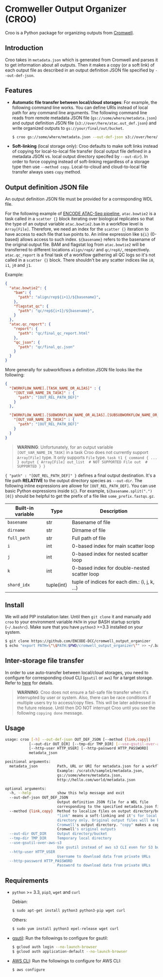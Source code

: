 # Cromweller Output Organizer (CROO)

Croo is a Python package for organizing outputs from [Cromwell](https://github.com/broadinstitute/cromwell/).

## Introduction

Croo takes in `metadata.json` which is generated from Cromwell and parses it to get information about all outputs. Then it makes a copy (or a soft link) of each output file as described in an output definition JSON file specified by `--out-def-json`.

## Features

* **Automatic file transfer between local/cloud storages**: For example, the following command line works. You can define URIs instead of local path for any command line arguments. The following command line reads from remote metadata JSON file (`gs://some/where/metadata.json`) and output definition JSON file (`s3://over/here/atac.out_def.json`) and write organized outputs to `gs://your/final/out/bucket`.
  	```bash
  	$ croo gs://some/where/metadata.json --out-def-json s3://over/here/atac.out_def.json --out-dir gs://your/final/out/bucket
  	```

* **Soft-linking** (local storage only): Croo defaults to make soft links instead of copying for local-to-local file transfer (local output file defined in a metadata JSON vs. local output directory specifed by `--out-dir`). In order to force copying instead of soft-linking regardless of a storage type then use `--method copy`. Local-to-cloud and cloud-to-local file transfer always uses `copy` method.


## Output definition JSON file

An output definition JSON file must be provided for a corresponding WDL file.

For the following example of [ENCODE ATAC-Seq pipeline](https://github.com/ENCODE-DCC/atac-seq-pipeline), `atac.bowtie2` is a task called in a `scatter {}` block iterating over biological replicates so that the type of an output variable `atac.bowtie2.bam` in a workflow level is `Array[File]`. Therefore, we need an index for the `scatter {}` iteration to have access to each file that `bam` points to. An inline expression like `${i}` (0-based) allows access to such index. `${basename}` refers to the basename of the original output file. BAM and flagstat log from `atac.bowtie2` will be transferred to different locations `align/repX/` and `qc/repX/`, respectively. `atac.qc_report` is a final task of a workflow gathering all QC logs so it's not called in a `scatter {}` block. There shouldn't be any scatter indices like `i0`, `i1`, `j0` and `j1`.

Example:
```json
{
  "atac.bowtie2": {
    "bam": {
      "path": "align/rep${i+1}/${basename}",
    },
    "flagstat_qc": {
      "path": "qc/rep${i+1}/${basename}",
    }
  },
  "atac.qc_report": {
    "report": {
      "path": "qc/final_qc_report.html"
    },
    "qc_json": {
      "path": "qc/final_qc.json"
    }
  }
}
```

More generally for subworkflows a definition JSON file looks like the following:
```json
{
  "[WORKFLOW_NAME].[TASK_NAME_OR_ALIAS]" : {
    "[OUT_VAR_NAME_IN_TASK]" : {
      "path": "[OUT_REL_PATH_DEF]"
    }
  },

  "[WORKFLOW_NAME].[SUBWORKFLOW_NAME_OR_ALIAS].[SUBSUBWORKFLOW_NAME_OR_ALIAS].[TASK_NAME_OR_ALIAS]" : {
    "[OUT_VAR_NAME_IN_TASK]" : {
      "path": "[OUT_REL_PATH_DEF]"
    }
  }
}
```

> **WARNING**: Unfortunately, for an output variable `[OUT_VAR_NAME_IN_TASK]` in a task Croo does not currently support `Array[File]` type. It only supports `File` type.
    ```
    task t1 {
        command {
            ...
        }
        output {
            Array[File] out_list  # NOT SUPPORTED
            File out  # SUPPORTED
        }
    }
    ```

`{ "path" : "[OUT_REL_PATH_DEF]" }` defines a final output destination. It's a file path **RELATIVE** to the output directory species as `--out-dir`. The following inline expressions are allowe for `[OUT_REL_PATH_DEF]`. You can use basic Python expressions inside `${}`. For example, `${basename.split(".")[0]}` should be helpful to get the prefix of a file like `some_prefix.fastqs.gz`.

| Built-in variable | Type       | Description                                      |
|-------------------|------------|--------------------------------------------------|
| `basename`        | str        | Basename of file                                 | 
| `dirname`         | str        | Dirname of file                                  | 
| `full_path`       | str        | Full path of file                                | 
| `i`               | int        | 0-based index for main scatter loop              |
| `j`               | int        | 0-based index for nested scatter loop            |
| `k`               | int        | 0-based index for double-nested scatter loop     |
| `shard_idx`       | tuple(int) | tuple of indices for each dim.: (i, j, k, ...)   |

## Install

We will add PIP installation later. Until then `git clone` it and manually add `croo` to your environment variable `PATH` in your BASH startup scripts (`~/.bashrc`). Make sure that you have `python3` >=3.3 installed on your system.

```bash
$ git clone https://github.com/ENCODE-DCC/cromwell_output_organizer
$ echo "export PATH=\"\$PATH:$PWD/cromwell_output_organizer\"" >> ~/.bashrc
```

## Inter-storage file transfer

In order to use auto-transfer between local/cloud storages, you need to configure for corresponding cloud CLI (`gsutil` or `aws`) for a target storage. Refer to [here](#requirements) for details.

> **WARNING**: Croo does not ensure a fail-safe file transfer when it's interrupted by user or system. Also, there can be race conditions if multiple users try to access/copy files. This will be later addressed in the future release. Until then DO NOT interrupt Croo until you see the following `copying done` message.


## Usage

```bash
usage: croo [-h] --out-def-json OUT_DEF_JSON [--method {link,copy}]
           [--out-dir OUT_DIR] [--tmp-dir TMP_DIR] [--use-gsutil-over-aws-s3]
           [--http-user HTTP_USER] [--http-password HTTP_PASSWORD]
           metadata_json

positional arguments:
  metadata_json         Path, URL or URI for metadata.json for a workflow
                        Example: /scratch/sample1/metadata.json,
                        gs://some/where/metadata.json,
                        http://hello.com/world/metadata.json

optional arguments:
  -h, --help            show this help message and exit
  --out-def-json OUT_DEF_JSON
                        Output definition JSON file for a WDL file
                        corresponding to the specified metadata.json file
  --method {link,copy}  Method to localize files on output directory/bucket.
                        "link" means a soft-linking and it's for local
                        directory only. Original output files will be kept in
                        Cromwell's output directory. "copy" makes a copy of
                        Cromwell's original outputs
  --out-dir OUT_DIR     Output directory/bucket
  --tmp-dir TMP_DIR     Temporary local directory
  --use-gsutil-over-aws-s3
                        Use gsutil instead of aws s3 CLI even for S3 buckets.
  --http-user HTTP_USER
                        Username to download data from private URLs
  --http-password HTTP_PASSWORD
                        Password to download data from private URLs

```

## Requirements

* `python` >= 3.3, `pip3`, `wget` and `curl`

	Debian:
	```bash
	$ sudo apt-get install python3 python3-pip wget curl
	```
	Others:
	```bash
	$ sudo yum install python3 epel-release wget curl
	```

* [gsutil](https://cloud.google.com/storage/docs/gsutil_install): Run the followings to configure for gsutil:
	```bash
	$ gcloud auth login --no-launch-browser
	$ gcloud auth application-default --no-launch-browser
	```

* [AWS CLI](https://docs.aws.amazon.com/cli/latest/userguide/install-linux.html): Run the followings to configure for AWS CLI:
	```bash
	$ aws configure
	```
